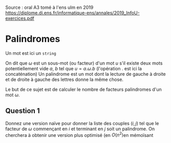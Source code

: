 
Source : oral A3 tomé à l'ens ulm en 2019 https://diplome.di.ens.fr/informatique-ens/annales/2019_InfoU-exercices.pdf

# Palindromes
Un mot est ici un `string`

On dit que $\omega$ est un sous-mot (ou facteur) d'un mot $u$ s'il existe deux mots potentiellement vide $a$, $b$ tel que $u=a.\omega.b$ (l'opération $.$ est ici la concaténation)
Un palindrome est un mot dont la lecture de gauche à droite et de droite à gauche des lettres donne la même chose.

Le but de ce sujet est de calculer le nombre de facteurs palindromes d'un mot $\omega$.
## Question 1

Donnez une version naïve pour donner la liste des couples $(i,j)$ tel que le facteur de $\omega$ commençant en $i$ et terminant en $j$ soit un palindrome. 
On cherchera à obtenir une version plus optimisé (en $O(n^2)$en mémoïsant

<!--stackedit_data:
eyJoaXN0b3J5IjpbMTU1NjEyMDIzMl19
-->